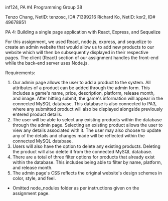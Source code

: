 inf124, PA #4 Programming Group 38 

Tenzo Chang, NetID: tenzosc, ID# 71399216 
Richard Ko, NetID: kor2, ID# 49678951 

PA 4: Building a single page application with React, Express, and Sequelize

For this assignment, we used React, node.js, express, and sequelize to create an admin website that would allow us to add new products to our website which will then be subsequently displayed in their respective pages. The client (React) section of our assignment handles the front-end while the back-end server uses Node.js.

Requirements:
1. Our admin page allows the user to add a product to the system. All attributes of a product can be added through the admin form. This includes a game's name, price, description, platform, release month, and image. After hitting submit, the game's information will appear in the connected MySQL database. This database is also connected to PA3, where any submitted product will also be displayed alongside previously entered product details.
2. The user will be able to select any existing products within the database through the admin page. Selecting an existing product allows the user to view any details associated with it. The user may also choose to update any of the details and changes made will be reflected within the connected MySQL database.
3. Users will also have the option to delete any existing products. Deleting the product will also delete it from the connected MySQL database.
4. There are a total of three filter options for products that already exist within the database. This includes being able to filter by name, platform, and release month.
5. The admin page's CSS reflects the original website's design schemes in color, style, and feel.

* Omitted node_nodules folder as per instructions given on the assignment page.
